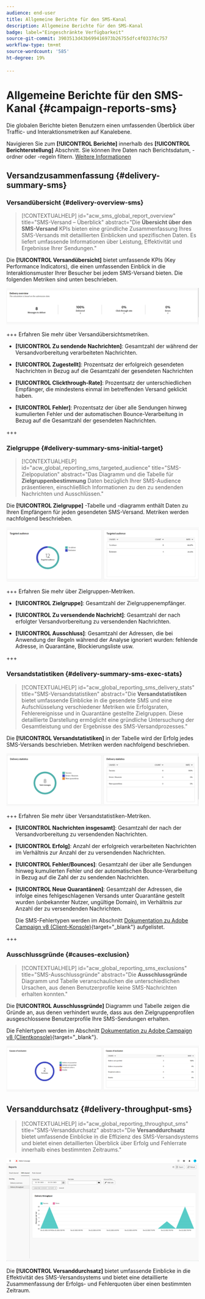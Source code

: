 ```yaml
---
audience: end-user
title: Allgemeine Berichte für den SMS-Kanal
description: Allgemeine Berichte für den SMS-Kanal
badge: label="Eingeschränkte Verfügbarkeit"
source-git-commit: 3903513d43b699416973b26755dfc4f0337dc757
workflow-type: tm+mt
source-wordcount: '585'
ht-degree: 19%

---
```


# Allgemeine Berichte für den SMS-Kanal {#campaign-reports-sms}

Die globalen Berichte bieten Benutzern einen umfassenden Überblick über Traffic- und Interaktionsmetriken auf Kanalebene.

Navigieren Sie zum **[!UICONTROL Berichte]** innerhalb des **[!UICONTROL Berichterstellung]** Abschnitt. Sie können Ihre Daten nach Berichtsdatum, -ordner oder -regeln filtern. [Weitere Informationen](global-reports.md)

## Versandzusammenfassung {#delivery-summary-sms}

### Versandübersicht {#delivery-overview-sms}

>[!CONTEXTUALHELP]
>id="acw_sms_global_report_overview"
>title="SMS-Versand – Überblick"
>abstract="Die **Übersicht über den SMS-Versand** KPIs bieten eine gründliche Zusammenfassung Ihres SMS-Versands mit detaillierten Einblicken und spezifischen Daten. Es liefert umfassende Informationen über Leistung, Effektivität und Ergebnisse Ihrer Sendungen."

Die **[!UICONTROL Versandübersicht]** bietet umfassende KPIs (Key Performance Indicators), die einen umfassenden Einblick in die Interaktionsmuster Ihrer Besucher bei jedem SMS-Versand bieten. Die folgenden Metriken sind unten beschrieben.

![](assets/global_report_sms_delivery_overview.png)

+++ Erfahren Sie mehr über Versandübersichtsmetriken.

* **[!UICONTROL Zu sendende Nachrichten]**: Gesamtzahl der während der Versandvorbereitung verarbeiteten Nachrichten.

* **[!UICONTROL Zugestellt]**: Prozentsatz der erfolgreich gesendeten Nachrichten in Bezug auf die Gesamtzahl der gesendeten Nachrichten

* **[!UICONTROL Clickthrough-Rate]**: Prozentsatz der unterschiedlichen Empfänger, die mindestens einmal im betreffenden Versand geklickt haben.

* **[!UICONTROL Fehler]**: Prozentsatz der über alle Sendungen hinweg kumulierten Fehler und der automatischen Bounce-Verarbeitung in Bezug auf die Gesamtzahl der gesendeten Nachrichten.

+++

### Zielgruppe {#delivery-summary-sms-initial-target}

>[!CONTEXTUALHELP]
>id="acw_global_reporting_sms_targeted_audience"
>title="SMS-Zielpopulation"
>abstract="Das Diagramm und die Tabelle für **Zielgruppenbestimmung** Daten bezüglich Ihrer SMS-Audience präsentieren, einschließlich Informationen zu den zu sendenden Nachrichten und Ausschlüssen."

Die **[!UICONTROL Zielgruppe]** -Tabelle und -diagramm enthält Daten zu Ihren Empfängern für jeden gesendeten SMS-Versand. Metriken werden nachfolgend beschrieben.

![](assets/global_report_sms_targeted_audience.png)

+++ Erfahren Sie mehr über Zielgruppen-Metriken.

* **[!UICONTROL Zielgruppe]**: Gesamtzahl der Zielgruppenempfänger.

* **[!UICONTROL Zu versendende Nachricht]**: Gesamtzahl der nach erfolgter Versandvorbereitung zu versendenden Nachrichten.

* **[!UICONTROL Ausschluss]**: Gesamtzahl der Adressen, die bei Anwendung der Regeln während der Analyse ignoriert wurden: fehlende Adresse, in Quarantäne, Blockierungsliste usw.

+++

### Versandstatistiken {#delivery-summary-sms-exec-stats}

>[!CONTEXTUALHELP]
>id="acw_global_reporting_sms_delivery_stats"
>title="SMS-Versandstatistiken"
>abstract="Die **Versandstatistiken** bietet umfassende Einblicke in die gesendete SMS und eine Aufschlüsselung verschiedener Metriken wie Erfolgsraten, Fehlerereignisse und in Quarantäne gestellte Zielgruppen. Diese detaillierte Darstellung ermöglicht eine gründliche Untersuchung der Gesamtleistung und der Ergebnisse des SMS-Versandprozesses."

Die **[!UICONTROL Versandstatistiken]** in der Tabelle wird der Erfolg jedes SMS-Versands beschrieben. Metriken werden nachfolgend beschrieben.

![](assets/global_report_sms_delivery_statistics.png)

+++ Erfahren Sie mehr über Versandstatistiken-Metriken.

* **[!UICONTROL Nachrichten insgesamt]**: Gesamtzahl der nach der Versandvorbereitung zu versendenden Nachrichten.

* **[!UICONTROL Erfolg]**: Anzahl der erfolgreich verarbeiteten Nachrichten im Verhältnis zur Anzahl der zu versendenden Nachrichten.

* **[!UICONTROL Fehler/Bounces]**: Gesamtzahl der über alle Sendungen hinweg kumulierten Fehler und der automatischen Bounce-Verarbeitung in Bezug auf die Zahl der zu sendenden Nachrichten.

* **[!UICONTROL Neue Quarantänen]**: Gesamtzahl der Adressen, die infolge eines fehlgeschlagenen Versands unter Quarantäne gestellt wurden (unbekannter Nutzer, ungültige Domain), im Verhältnis zur Anzahl der zu versendenden Nachrichten.

  Die SMS-Fehlertypen werden im Abschnitt [Dokumentation zu Adobe Campaign v8 (Client-Konsole)](https://experienceleague.adobe.com/docs/campaign/campaign-v8/send/failures/delivery-failures.html?lang=de#sms-quarantines){target="_blank"} aufgelistet.

+++

### Ausschlussgründe {#causes-exclusion}

>[!CONTEXTUALHELP]
>id="acw_global_reporting_sms_exclusions"
>title="SMS-Ausschlussgründe"
>abstract="Die **Ausschlussgründe** Diagramm und Tabelle veranschaulichen die unterschiedlichen Ursachen, aus denen Benutzerprofile keine SMS-Nachrichten erhalten konnten."

Die **[!UICONTROL Ausschlussgründe]** Diagramm und Tabelle zeigen die Gründe an, aus denen verhindert wurde, dass aus den Zielgruppenprofilen ausgeschlossene Benutzerprofile Ihre SMS-Sendungen erhalten.

Die Fehlertypen werden im Abschnitt [Dokumentation zu Adobe Campaign v8 (Clientkonsole)](https://experienceleague.adobe.com/docs/campaign/campaign-v8/send/failures/delivery-failures.html?lang=de#email-error-types){target="_blank"}.

![](assets/global_report_sms_causes_exclusion.png)

## Versanddurchsatz {#delivery-throughput-sms}

>[!CONTEXTUALHELP]
>id="acw_global_reporting_throughput_sms"
>title="SMS-Versanddurchsatz"
>abstract="Die **Versanddurchsatz** bietet umfassende Einblicke in die Effizienz des SMS-Versandsystems und bietet einen detaillierten Überblick über Erfolg und Fehlerrate innerhalb eines bestimmten Zeitraums."

![](assets/global_report_sms_delivery_throughput.png)

Die **[!UICONTROL Versanddurchsatz]** bietet umfassende Einblicke in die Effektivität des SMS-Versandsystems und bietet eine detaillierte Zusammenfassung der Erfolgs- und Fehlerquoten über einen bestimmten Zeitraum.
